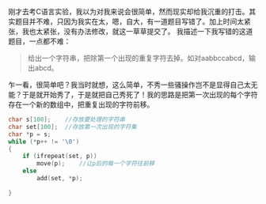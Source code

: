 刚才去考C语言实验，我以为对我来说会很简单，然而现实却给我沉重的打击。其实题目并不难，只因为我实在太，嗯，自大，有一道题目写错了。加上时间太紧张，我也太紧张，没有办法修改，就这一草草提交了。
</bt>
我描述一下我写错的这道题目，一点都不难：
> 给出一个字符串，把除第一个出现的重复字符去掉。如对aabbccabcd，输出abcd。

乍一看，很简单吧？我当时就想，这么简单，不秀一些骚操作岂不是显得自己太无能？于是就开始秀了，于是就把自己秀死了！我的思路是把第一次出现的每个字符存在一个新的数组中，把重复出现的字符前移。
```C
char s[100];    //存放要处理的字符串
char set[100];  //存放第一次出现的字符集
char *p = s;
while (*p++ != '\0')
{
    if (ifrepeat(set, p))
        move(p);    //让p后的每一个字符往前移
    else
        add(set, *p);
    
}
```